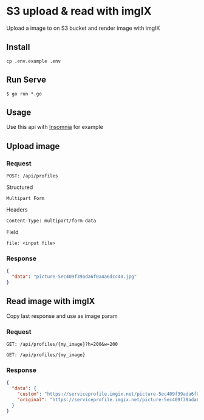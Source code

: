 # S3 upload & read with imgIX

Upload a image to on S3 bucket and render image with imgIX

## Install
```shell
cp .env.example .env
```

## Run Serve

```shell
$ go run *.go
```

## Usage

Use this api with [Insomnia](https://insomnia.rest/download/) for example

## Upload image

### Request

`POST: /api/profiles`

Structured

`Multipart Form`

Headers

`Content-Type: multipart/form-data`

Field

`file: <input file>`

### Response
```json
{
  "data": "picture-5ec409f39ada6f0a4a6dcc48.jpg"
}
```

## Read image with imgIX

Copy last response and use as image param

### Request

`GET: /api/profiles/{my_image}?h=200&w=200`

`GET: /api/profiles/{my_image}`

### Response
```json
{
  "data": {
    "custom": "https://serviceprofile.imgix.net/picture-5ec409f39ada6f0a4a6dcc48.jpg?h=200&w=200",
    "original": "https://serviceprofile.imgix.net/picture-5ec409f39ada6f0a4a6dcc48.jpg"
  }
}
```
